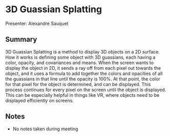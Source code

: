 # 3D Guassian Splatting
Presenter: Alexandre Sauquet

## Summary
3D Guassian Splatting is a method to display 3D objects on a 2D surface. How it works is defining some object with 3D guassians, each having a color, opacity, and covariances and means. When the screen wants to display the object in 2D, it sends a ray off from each pixel out towards the object, and it uses a formula to add together the colors and opacities of all the guassians in that line until the opacity is 100%. At that point, the color for that pixel for the object is determined, and can be displayed. This process continues for every pixel on the screen until the object is displayed. This can be especially helpful in things like VR, where objects need to be displayed efficiently on screens.

## Notes
- No notes taken during meeting
